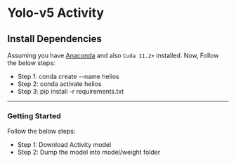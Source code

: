 # Yolo-v5 Activity



## Install Dependencies
Assuming you have <a href="https://docs.anaconda.com/anaconda/install/">Anaconda</a> and also `Cuda 11.2+` installed.
Now, Follow the below steps:

- Step 1: conda create --name helios
- Step 2: conda activate helios
- Step 3: pip install -r requirements.txt 

--------------------------------------------------------------------------

### Getting Started
Follow the below steps:

- Step 1: Download Activity model 
- Step 2: Dump the model into model/weight folder



